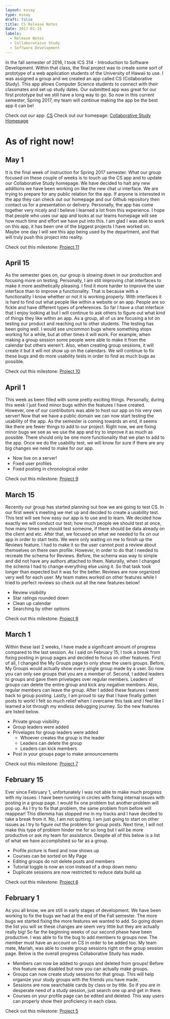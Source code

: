 ```yaml
---
layout: essay
type: essay
draft: false
title: CS Release Notes
date: 2017-01-15
labels:
  - Release Notes
  - Collaborotaive Study
  - Software Development
---
```


In the fall semester of 2016, I took ICS 314 - Introduction to Software Development. Within that class, the final project was to create some sort of prototype of a web application students of the University of Hawaii to use. I was assigned a group and we created an app called CS (Collaborative Study). This app allows Computer Science students to connect with their classmates and set up study dates. Our submitted app was great for our first prototype but we still have a long way to go. So now in this current semester, Spring 2017, my team will continue making the app be the best app it can be!

Check out our app: <a href="http://cs.chadmorita.com:3000">CS</a>
Check out our homepage: <a href="https://collaborativestudy.github.io/">Collaborative Study Homepage</a>

# As of right now!

## May 1

It is the final week of instruction for Spring 2017 semester. What our group focused on these couple of weeks is to touch up the CS app and to update our Collaborative Study homepage. We have decided to halt any new additions we have been working on like the new chat ui interface. We are trying to prepare for any public relation for the app. If anyone is interested in the app they can check out our homepage and our Github repository then contact us for a presentation or delivery. Personally, the app has come together very nicely and I believe I learned a lot from this experience. I hope that people who uses our app and looks at our teams homepage will see how much time and effort we have put into this. I am glad I was able to work on this app, it has been one of the biggest projects I have worked on. Maybe one day I will see this app being used by the department, and that will truly push this project into reality.

Check out this milestone: <a href="https://github.com/CollaborativeStudy/CS/projects/10"><i class="large github icon "></i>Project 11</a>

## April 15

As the semester goes on, our group is slowing down in our production and focusing more on testing. Personally, I am still improving chat interfaces to make it more aesthetically pleasing. I find it more harder to improve the user interface than to improve a functionality. That is because with a functionality I know whether or not it is working properly. With interfaces it is hard to find out what people like within a website or an app. People are so fickle and have different types of preferences. So far I have a chat interface that I enjoy looking at but I will continue to ask others to figure out what kind of things they like within an app. As a group, all of us are focusing a lot on testing our product and reaching out to other students. The testing has been going well. I would see uncommon bugs where something stops working for a while, but at other times it will work. For example, when making a group session some people were able to make it from the calendar but others weren't. Also, when creating group sessions, it will create it but it will not show up on the calendars. We will continue to fix these bugs and do more usability tests in order to find as much bugs as possible.

Check out this milestone: <a href="https://github.com/CollaborativeStudy/CS/projects/10"><i class="large github icon "></i>Project 10</a>

## April 1

This week as been filled with some pretty exciting things. Personally, during this week I just fixed minor bugs within the features I have created. However, one of our contributors was able to host our app on his very own server! Now that we have a public domain we can now start testing the usability of the app. As the semester is coming towards an end, it seems like there are fewer things to add to our project. Right now, we are fixing minor bugs we see as we use the app and try to improve it as much as possible. There should only be one more functionality that we plan to add to the app. Once we do the usability test, we will know for sure if there are any big changes we need to make for our app.

- Now live on a server!
- Fixed user profiles
- Fixed posting in chronological order

Check out this milestone: <a href="https://github.com/CollaborativeStudy/CS/projects/9"><i class="large github icon "></i>Project 9</a>

## March 15

Recently our group has started planning out how we are going to test CS. In our first week's meeting we met up and decided to create a usability test. This test will see how easy our app is to use and to learn. We decided how exactly we will conduct our test; how much people we should test at once, how many times we should test someone, if there should be data already on the client and etc. After that, we focused on what we needed to fix on our app in order to start tests. We were only waiting on me to finish up the Reviews feature. I had to make it so the user cannot post a review about themselves on there own profile. However, in order to do that I needed to recreate the schema for Reviews. Before, the schema was way to simple and did not have any authors attached to them. Naturally, when I changed the schema I had to change everything else using it. So that task took longer than expected but it was for the better. Reviews are now organized very well for each user. My team mates worked on other features while I tried to perfect reviews so check out all the new features below!

- Review visibility
- Star ratings rounded down
- Clean up calendar
- Searching by other options

Check out this milestone: <a href="https://github.com/CollaborativeStudy/CS/projects/8"><i class="large github icon "></i>Project 8</a>

## March 1

Within these last 2 weeks, I have made a significant amount of progress compared to the last session. As I said on February 15, I took a break from fixing posting in group pages and decided to focus on other features. First of all, I changed the My Groups page to only show the users groups. Before, My Groups would actually show every single group made by a user. So now you can only see groups that you are a member of. Second, I added leaders to groups and gave them privelages over regular members. Leaders of groups can delete the entire group and kick any negative members. Also, regular members can leave the group. After I added these features I went back to group posting. Lastly, I am proud to say that I have finally gotten posts to work! I felt so much relief when I overcame this task and I feel like I learned a lot through my endless debugging journey. So the new features are listed below.

- Private group visibility
- Group leaders were added
- Privelages for group leaders were added
  - Whoever creates the group is the leader
  - Leaders can delete the group
  - Leaders can kick members
- Post in your groups page to make announcements

Check out this milestone: <a href="https://github.com/CollaborativeStudy/CS/projects/7"><i class="large github icon "></i>Project 7</a>

## February 15

Ever since February 1, unfortunately I was not able to make much progress with my issues. I have been running in circles with fixing internal issues with posting in a group page. I would fix one problem but another problem will pop up. As I try to fix that problem, the same problem from before will reappear! This dilemma has stopped me in my tracks and I have decided to take a break from it. No, I am not quitting. I am just going to start on other issues as I try to figure out the problem for group posts. Next time, I will not make this type of problem hinder me for so long but I will be more productive or ask my team for assistance. Despite all of this below is a list of what we have accomplished so far as a group.

- Profile picture is fixed and now shows up
- Courses can be sorted on My Page
- Editing groups do not delete posts and members
- Tutorial toggle is now an icon instead of a drop down menu
- Duplicate sessions are now restricted to reduce data build up

Check out this milestone: <a href="https://github.com/CollaborativeStudy/CS/projects/6"><i class="large github icon "></i>Project 6</a>

## February 1

As you all know, we are still in early stages of development. We have been working to fix the bugs we had at the end of the Fall semester. The more bugs we started fixing the more features we wanted to add. So going down the list you will se these changes are seem very little but they are actually really big! So far the beginning weeks of our second phase have been productive. I was able to fix the bug to add members to groups now. The member must have an account on CS in order to be added too. My team mate, Mariah, was able to create group sessions right on the group session page. Below is the overall progress Collaborative Study has made.

- Members can now be added to groups and deleted from groups! Before this feature was disabled but now you can actually make groups.
- Groups can now create study sessions for that group. This will help organize your study groups with the friends you have made.
- Sessions are now searchable cards by class or by title. So if you are in desperate need of a study session, just search one up and get in there.
- Courses on your profile page can be edited and deleted. This way users can properly show their proficiency in each class.

Check out this milestone: <a href="https://github.com/CollaborativeStudy/CS/projects/5"><i class="large github icon "></i>Project 5</a>
